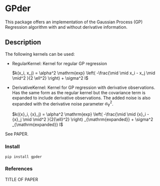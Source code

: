 # GPder 

This package offers an implementation of the Gaussian Process (GP) Regression 
algorithm with and without derivative information. 

## Description 
The following kernels can be used:
- RegularKernel: Kernel for regular GP regression

    $k(x_i, x_j) = \alpha^2 \mathrm{exp} \left( -\frac{\mid \mid x_i - x_j \mid \mid^2 }{2 \ell^2} \right) + \sigma^2 I$

- DerivativeKernel: Kernel for GP regression with derivative observations. Has the same form as the regular kernel but the covariance term is expanded to include derivative observations. The added noise is also expanded with the derivative noise parameter $\sigma^2_{\nabla}$.

    $k({x}_i, {x}_j) = \alpha^2 \mathrm{exp} \left( -\frac{\mid \mid {x}_i - {x}_j \mid \mid^2 }{2{\ell}^2} \right) _{\mathrm{expanded}} + \sigma^2 _{\mathrm{expanded}} I$


See PAPER.

### Install

```
pip install gpder
```

### References

TITLE OF PAPER
